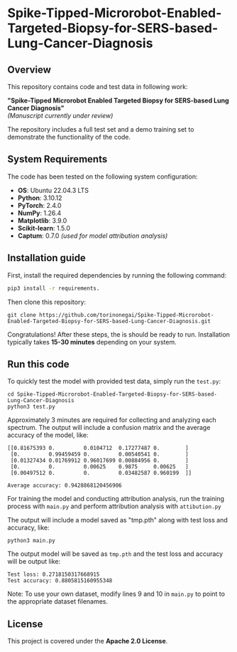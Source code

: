 # Spike-Tipped-Microrobot-Enabled-Targeted-Biopsy-for-SERS-based-Lung-Cancer-Diagnosis
## Overview
This repository contains code and test data in following work:

**"Spike-Tipped Microrobot Enabled Targeted Biopsy for SERS-based Lung Cancer Diagnosis"**  
*(Manuscript currently under review)*

The repository includes a full test set and a demo training set to demonstrate the functionality of the code.

## System Requirements

The code has been tested on the following system configuration:

- **OS**: Ubuntu 22.04.3 LTS
- **Python**: 3.10.12
- **PyTorch**: 2.4.0
- **NumPy**: 1.26.4
- **Matplotlib**: 3.9.0
- **Scikit-learn**: 1.5.0
- **Captum**: 0.7.0 *(used for model attribution analysis)*

## Installation guide

First, install the required dependencies by running the following command:
```bash
pip3 install -r requirements.
```
Then clone this repository:
```
git clone https://github.com/torinonegai/Spike-Tipped-Microrobot-Enabled-Targeted-Biopsy-for-SERS-based-Lung-Cancer-Diagnosis.git
```
Congratulations! After these steps, the is should be ready to run.  Installation typically takes **15-30 minutes** depending on your system. 
## Run this code

To quickly test the model with provided test data, simply run the `test.py`:
```
cd Spike-Tipped-Microrobot-Enabled-Targeted-Biopsy-for-SERS-based-Lung-Cancer-Diagnosis
python3 test.py
```
Approximately 3 minutes are required for collecting and analyzing each spectrum.
The output will include a confusion matrix and the average accuracy of the model, like:
```
[[0.81675393 0.         0.0104712  0.17277487 0.        ]
 [0.         0.99459459 0.         0.00540541 0.        ]
 [0.01327434 0.01769912 0.96017699 0.00884956 0.        ]
 [0.         0.         0.00625    0.9875     0.00625   ]
 [0.00497512 0.         0.         0.03482587 0.960199  ]]

Average accuracy: 0.9428868120456906
```
For training the model and conducting attribution analysis, run the training process with `main.py` and perform attribution analysis with `attibution.py`

The output will include a model saved as "tmp.pth" along with test loss and accuracy, like:
```
python3 main.py
```
The output model will be saved as `tmp.pth` and the test loss and accuracy will be output like:
```
Test loss: 0.2718150317668915 
Test accuracy: 0.8805815160955348
```
Note: To use your own dataset, modify lines 9 and 10 in `main.py` to point to the appropriate dataset filenames.
## License

This project is covered under the **Apache 2.0 License**.